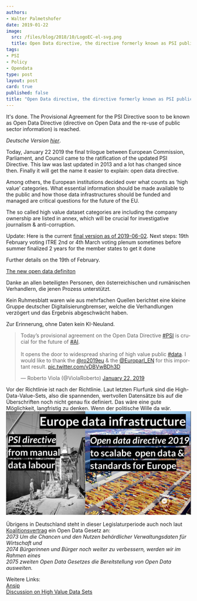 ```yaml
---
authors: 
- Walter Palmetshofer
date: 2019-01-22
image:
  src: /files/blog/2018/10/LogoEC-el-svg.png
  title: Open Data directive, the directive formerly known as PSI public sector information 
tags:
- PSI
- Policy
- Opendata
type: post
layout: post
card: true
published: false
title: "Open Data directive, the directive formerly known as PSI public sector information" 
---
```

It's done. The Provisional Agreement for the PSI Directive soon to be known as Open Data Directive (directive on Open
Data and the re-use of public sector information) is reached.

<i>Deutsche Version <a href="https://okfn.de/blog/2019/01/open-data-directive#deutsch">hier</a></i>.

Today, January 22 2019 the final trilogue between European Commission, Parliament, and Council came to the ratification of the updated PSI Directive. This law was last updated in 2013 and a lot has changed since then. 
Finally it will get the name it easier to explain: open data directive.

Among others, the European institutions decided over what counts as ‘high value’ categories. 
What essential information should be made available to the public and how those data infrastructures should be funded and managed are critical questions for the future of the EU.

The so called high value dataset categories are including the company ownership are listed in annex, which will be crucial for investigative journalism & anti-corruption. 

Update: 
Here is the current [final version as of 2019-06-02](/files/blog/2019/02/AnnextoEPletterPSI060219.en.docx).
Next steps:
19th February voting ITRE
2nd or 4th March voting plenum
sometimes before summer finalized
2 years for the member states to get it done

Further details on the 19th of February.

<a id="deutsch"></a>
[The new open data definiton](/files/blog/2019/01/20180122-PSI-inthemaking.jpeg)


Danke an allen beteiligten Personen, den österreichischen und rumänischen Verhandlern, die jenen Prozess unterstützt.

Kein Ruhmesblatt waren wie aus mehrfachen Quellen berichtet eine kleine Gruppe deutscher Digitalisierungbremser,
welche die Verhandlungen verzögert und das Ergebnis abgeschwächt haben.

Zur Erinnerung, ohne Daten kein KI-Neuland.
 
<blockquote class="twitter-tweet" data-lang="en"><p lang="en" dir="ltr">Today’s provisional agreement on the Open Data Directive <a href="https://twitter.com/hashtag/PSI?src=hash&amp;ref_src=twsrc%5Etfw">#PSI</a> is crucial for the future of <a href="https://twitter.com/hashtag/AI?src=hash&amp;ref_src=twsrc%5Etfw">#AI</a>. <br><br>It opens the door to widespread sharing of high value public <a href="https://twitter.com/hashtag/data?src=hash&amp;ref_src=twsrc%5Etfw">#data</a>. I would like to thank the <a href="https://twitter.com/ro2019eu?ref_src=twsrc%5Etfw">@ro2019eu</a> &amp; the <a href="https://twitter.com/Europarl_EN?ref_src=twsrc%5Etfw">@Europarl_EN</a> for this important result. <a href="https://t.co/vDBVwBDh3D">pic.twitter.com/vDBVwBDh3D</a></p>&mdash; Roberto Viola (@ViolaRoberto) <a href="https://twitter.com/ViolaRoberto/status/1087747077583589377?ref_src=twsrc%5Etfw">January 22, 2019</a></blockquote>
<script async src="https://platform.twitter.com/widgets.js" charset="utf-8"></script>

Vor der Richtlinie ist nach der Richtlinie. 
Laut letzten Flurfunk sind die High-Data-Value-Sets, also die spannenden, wertvollen Datensätze bis auf die Überschriften noch nicht genau fix definiert.
Das wäre eine gute Möglichkeit, langfristig zu denken. 
Wenn der politische Wille da wär.
![Möglichkeiten](/files/blog/2019/01/opendatainfrastructure.png "PSI")

Übrigens in Deutschland steht in dieser Legislaturperiode auch noch laut [Koalitionsvertrag](https://www.cdu.de/system/tdf/media/dokumente/koalitionsvertrag_2018.pdf?file=1) ein Open Data Gesetz an:<br>
<i>
2073 Um die Chancen und den Nutzen behördlicher Verwaltungsdaten für Wirtschaft und <br>
2074 Bürgerinnen und Bürger noch weiter zu verbessern, werden wir im Rahmen eines <br>
2075 zweiten Open Data Gesetzes die Bereitstellung von Open Data ausweiten. <br>
</i>



Weitere Links:<br>
[Ansip](https://ec.europa.eu/commission/commissioners/2014-2019/ansip/blog/future-open-data-europe_en)<br>
[Discussion on High Value Data Sets](https://blog.okfn.org/2019/01/16/what-data-counts-in-europe-towards-a-public-debate-on-europes-high-value-data-and-the-psi-directive/)
